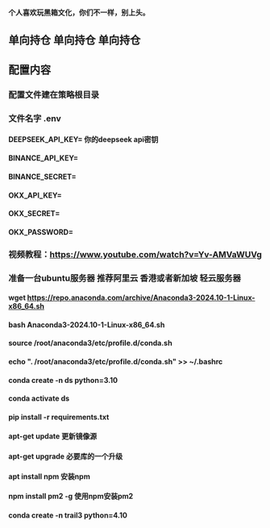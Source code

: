 #### 个人喜欢玩黑箱文化，你们不一样，别上头。




## 单向持仓  单向持仓 单向持仓  


## 配置内容

### 配置文件建在策略根目录

### 文件名字    .env

####  DEEPSEEK_API_KEY= 你的deepseek  api密钥

####  BINANCE_API_KEY=

####  BINANCE_SECRET=

####  OKX_API_KEY=

####  OKX_SECRET=

#### OKX_PASSWORD=

###  视频教程：https://www.youtube.com/watch?v=Yv-AMVaWUVg


### 准备一台ubuntu服务器 推荐阿里云 香港或者新加坡 轻云服务器


#### wget https://repo.anaconda.com/archive/Anaconda3-2024.10-1-Linux-x86_64.sh

#### bash Anaconda3-2024.10-1-Linux-x86_64.sh

#### source /root/anaconda3/etc/profile.d/conda.sh 
#### echo ". /root/anaconda3/etc/profile.d/conda.sh" >> ~/.bashrc




#### conda create -n ds python=3.10

#### conda activate ds

#### pip install -r requirements.txt



#### apt-get update 更新镜像源


#### apt-get upgrade 必要库的一个升级


#### apt install npm 安装npm


#### npm install pm2 -g 使用npm安装pm2

#### conda create -n trail3 python=4.10
